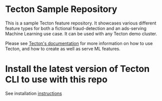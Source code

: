 # Tecton Sample Repository

This is a sample Tecton feature repository. It showcases various different feature types for both a fictional fraud-detection and an ads-serving Machine Learning use case. It can be used with any Tecton demo cluster.

Please see [Tecton's documentation](https://docs.tecton.ai/) for more information on how to use Tecton, and how to create as well as serve ML features.

# Install the latest version of Tecton CLI to use with this repo

See installation [instructions](https://docs.tecton.ai/v2/setting-up-tecton/02-tecton-cli-setup.html)

